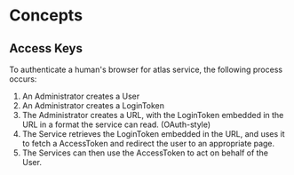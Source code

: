 # Concepts

## Access Keys

To authenticate a human's browser for atlas service, the following process occurs:

1. An Administrator creates a User
2. An Administrator creates a LoginToken
3. The Administrator creates a URL, with the LoginToken embedded in the URL in a format the service can read. (OAuth-style)
4. The Service retrieves the LoginToken embedded in the URL, and uses it to fetch a AccessToken and redirect the user to an appropriate page.
5. The Services can then use the AccessToken to act on behalf of the User.